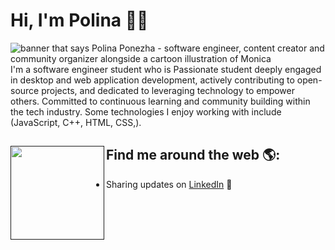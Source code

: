 # Hi, I'm Polina 👋🌸

<img src=" " alt="banner that says Polina Ponezha - software engineer, content creator and community organizer alongside a cartoon illustration of Monica">
I'm a software engineer student who is Passionate student deeply engaged in desktop and web application development, actively contributing to open-source projects, and dedicated to leveraging technology to empower others. Committed to continuous learning and community building within the tech industry. Some technologies I enjoy working with include (JavaScript, C++, HTML, CSS,).

## Find me around the web 🌎: <a href=""><img align="left" width="150" height="150" src=""></a>
- Sharing updates on <a href="https://www.linkedin.com/in/polina-ponezha-a11284266/">LinkedIn</a> 💼

